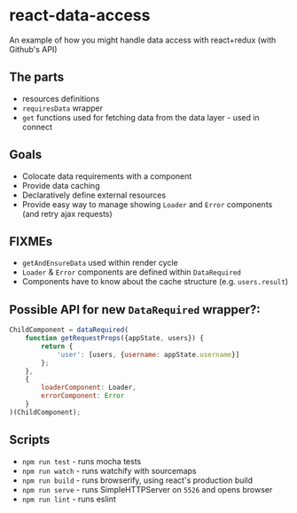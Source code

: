 # react-data-access
An example of how you might handle data access with react+redux (with Github's API)

## The parts

* resources definitions
* `requiresData` wrapper
* `get` functions used for fetching data from the data layer - used in connect

## Goals

* Colocate data requirements with a component
* Provide data caching
* Declaratively define external resources
* Provide easy way to manage showing `Loader` and `Error` components (and retry ajax requests)

## FIXMEs

* `getAndEnsureData` used within render cycle
* `Loader` & `Error` components are defined within `DataRequired`
* Components have to know about the cache structure (e.g. `users.result`)


## Possible API for new `DataRequired` wrapper?:

```js
ChildComponent = dataRequired(
    function getRequestProps({appState, users}) {
        return {
            'user': [users, {username: appState.username}]
        };
    },
    {
        loaderComponent: Loader,
        errorComponent: Error
    }
)(ChildComponent);
```

## Scripts

* `npm run test` - runs mocha tests
* `npm run watch` - runs watchify with sourcemaps
* `npm run build` - runs browserify, using react's production build
* `npm run serve` - runs SimpleHTTPServer on `5526` and opens browser
* `npm run lint` - runs eslint
